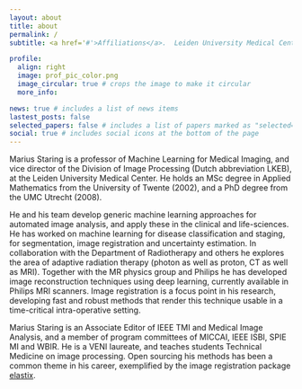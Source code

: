 ```yaml
---
layout: about
title: about
permalink: /
subtitle: <a href='#'>Affiliations</a>.  Leiden University Medical Center, Department of Radiology, Leiden, The Netherlands

profile:
  align: right
  image: prof_pic_color.png
  image_circular: true # crops the image to make it circular
  more_info:

news: true # includes a list of news items
lastest_posts: false
selected_papers: false # includes a list of papers marked as "selected={true}"
social: true # includes social icons at the bottom of the page
---
```


Marius Staring is a professor of Machine Learning for Medical Imaging, and vice director of the Division of Image Processing (Dutch abbreviation LKEB), at the Leiden University Medical Center. He holds an MSc degree in Applied Mathematics from the University of Twente (2002), and a PhD degree from the UMC Utrecht (2008).

He and his team develop generic machine learning approaches for automated image analysis, and apply these in the clinical and life-sciences. He has worked on machine learning for disease classification and staging, for segmentation, image registration and uncertainty estimation. In collaboration with the Department of Radiotherapy and others he explores the area of adaptive radiation therapy (photon as well as proton, CT as well as MRI). Together with the MR physics group and Philips he has developed image reconstruction techniques using deep learning, currently available in Philips MRI scanners. Image registration is a focus point in his research, developing fast and robust methods that render this technique usable in a time-critical intra-operative setting.

Marius Staring is an Associate Editor of IEEE TMI and Medical Image Analysis, and a member of program committees of MICCAI, IEEE ISBI, SPIE MI and WBIR. He is a VENI laureate, and teaches students Technical Medicine on image processing. Open sourcing his methods has been a common theme in his career, exemplified by the image registration package [elastix](https://elastix.dev).
